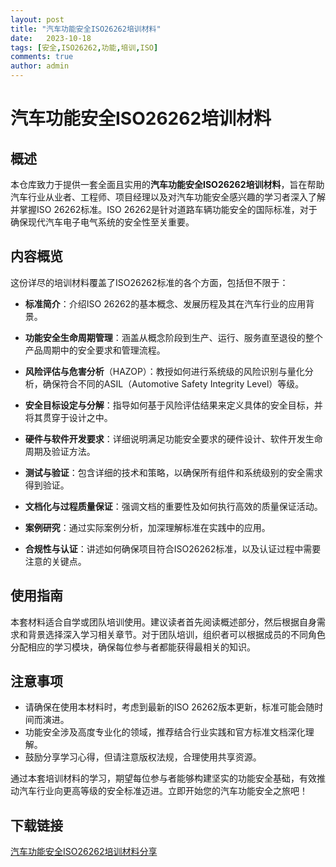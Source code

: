 ```yaml
---
layout: post
title: "汽车功能安全ISO26262培训材料"
date:   2023-10-18
tags: [安全,ISO26262,功能,培训,ISO]
comments: true
author: admin
---
```

# 汽车功能安全ISO26262培训材料

## 概述

本仓库致力于提供一套全面且实用的**汽车功能安全ISO26262培训材料**，旨在帮助汽车行业从业者、工程师、项目经理以及对汽车功能安全感兴趣的学习者深入了解并掌握ISO 26262标准。ISO 26262是针对道路车辆功能安全的国际标准，对于确保现代汽车电子电气系统的安全性至关重要。

## 内容概览

这份详尽的培训材料覆盖了ISO26262标准的各个方面，包括但不限于：

- **标准简介**：介绍ISO 26262的基本概念、发展历程及其在汽车行业的应用背景。
  
- **功能安全生命周期管理**：涵盖从概念阶段到生产、运行、服务直至退役的整个产品周期中的安全要求和管理流程。
  
- **风险评估与危害分析**（HAZOP）：教授如何进行系统级的风险识别与量化分析，确保符合不同的ASIL（Automotive Safety Integrity Level）等级。
  
- **安全目标设定与分解**：指导如何基于风险评估结果来定义具体的安全目标，并将其贯穿于设计之中。
  
- **硬件与软件开发要求**：详细说明满足功能安全要求的硬件设计、软件开发生命周期及验证方法。
  
- **测试与验证**：包含详细的技术和策略，以确保所有组件和系统级别的安全需求得到验证。
  
- **文档化与过程质量保证**：强调文档的重要性及如何执行高效的质量保证活动。
  
- **案例研究**：通过实际案例分析，加深理解标准在实践中的应用。
  
- **合规性与认证**：讲述如何确保项目符合ISO26262标准，以及认证过程中需要注意的关键点。

## 使用指南

本套材料适合自学或团队培训使用。建议读者首先阅读概述部分，然后根据自身需求和背景选择深入学习相关章节。对于团队培训，组织者可以根据成员的不同角色分配相应的学习模块，确保每位参与者都能获得最相关的知识。

## 注意事项

- 请确保在使用本材料时，考虑到最新的ISO 26262版本更新，标准可能会随时间而演进。
- 功能安全涉及高度专业化的领域，推荐结合行业实践和官方标准文档深化理解。
- 鼓励分享学习心得，但请注意版权法规，合理使用共享资源。

通过本套培训材料的学习，期望每位参与者能够构建坚实的功能安全基础，有效推动汽车行业向更高等级的安全标准迈进。立即开始您的汽车功能安全之旅吧！

## 下载链接

[汽车功能安全ISO26262培训材料分享](https://pan.quark.cn/s/dd1cf5866e3d)
